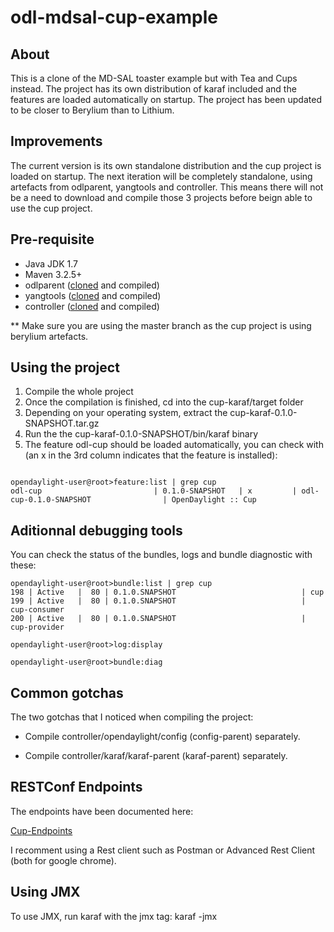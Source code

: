 odl-mdsal-cup-example
=====================

## About
This is a clone of the MD-SAL toaster example but with Tea and Cups instead.
The project has its own distribution of karaf included and the features are loaded automatically on startup.
The project has been updated to be closer to Berylium than to Lithium.

## Improvements
The current version is its own standalone distribution and the cup project is loaded on startup.
The next iteration will be completely standalone, using artefacts from odlparent, yangtools and controller. This means there will not be a need to download and compile those 3 projects before beign able to use the cup project.

## Pre-requisite
- Java JDK 1.7
- Maven 3.2.5+
- odlparent ([cloned](https://git.opendaylight.org/gerrit/#/admin/projects/odlparent) and compiled)
- yangtools ([cloned](https://git.opendaylight.org/gerrit/#/admin/projects/yangtools) and compiled)
- controller ([cloned](https://git.opendaylight.org/gerrit/#/admin/projects/controller) and compiled)

** Make sure you are using the master branch as the cup project is using berylium artefacts.

## Using the project
1. Compile the whole project
2. Once the compilation is finished, cd into the cup-karaf/target folder
3. Depending on your operating system, extract the cup-karaf-0.1.0-SNAPSHOT.tar.gz
4. Run the the cup-karaf-0.1.0-SNAPSHOT/bin/karaf binary
5. The feature odl-cup should be loaded automatically, you can check with (an x in the 3rd column indicates that the feature is installed):

```

opendaylight-user@root>feature:list | grep cup
odl-cup                         | 0.1.0-SNAPSHOT   | x         | odl-cup-0.1.0-SNAPSHOT                | OpenDaylight :: Cup

```

## Aditionnal debugging tools
You can check the status of the bundles, logs and bundle diagnostic with these:
```
opendaylight-user@root>bundle:list | grep cup
198 | Active   |  80 | 0.1.0.SNAPSHOT                            | cup                                                                      
199 | Active   |  80 | 0.1.0.SNAPSHOT                            | cup-consumer                                                             
200 | Active   |  80 | 0.1.0.SNAPSHOT                            | cup-provider  

opendaylight-user@root>log:display

opendaylight-user@root>bundle:diag

```

## Common gotchas
The two gotchas that I noticed when compiling the project:

- Compile controller/opendaylight/config (config-parent) separately.

- Compile controller/karaf/karaf-parent (karaf-parent) separately.

## RESTConf Endpoints
The endpoints have been documented here:

[Cup-Endpoints](https://github.com/sniggel/odl-mdsal-cup-example/wiki/odl-mdsal-cup-example-documentation)

I recomment using a Rest client such as Postman or Advanced Rest Client (both for google chrome).

## Using JMX
To use JMX, run karaf with the jmx tag:
karaf -jmx

